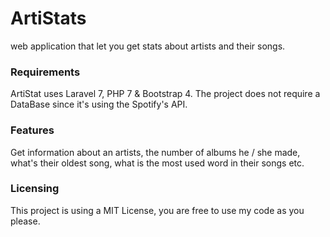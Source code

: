 # ArtiStats
web application that let you get stats about artists and their songs.

### Requirements
ArtiStat uses Laravel 7, PHP 7 & Bootstrap 4. The project does not require a DataBase since it's using the Spotify's API.

### Features
Get information about an artists, the number of albums he / she made, what's their oldest song, what is the most used word in their songs etc.

### Licensing
This project is using a MIT License, you are free to use my code as you please.
